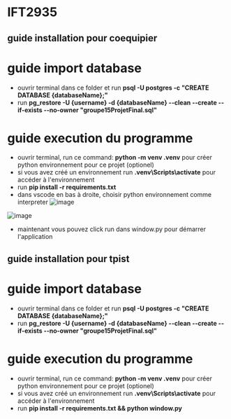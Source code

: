 # IFT2935

## guide installation pour coequipier
# guide import database
 - ouvrir terminal dans ce folder et run **psql -U postgres -c "CREATE DATABASE {databaseName};"**
 - run **pg_restore -U {username} -d {databaseName} --clean --create --if-exists --no-owner "groupe15ProjetFinal.sql"**

# guide execution du programme
 - ouvrir terminal, run ce command: **python -m venv .venv** pour créer python environnement pour ce projet (optionel)
 - si vous avez créé un environnement run **.venv\Scripts\activate** pour accéder à l'environnement
 - run **pip install -r requirements.txt**
 - dans vscode en bas à droite, choisir python environnement comme interpreter
![image](https://github.com/user-attachments/assets/d9ca204a-7975-4a09-9d81-2aa8b08e22c5)


![image](https://github.com/user-attachments/assets/1562dcda-d0f5-42a8-ad1f-bf024e0a7390)

- maintenant vous pouvez click run dans window.py pour démarrer l'application

## guide installation pour tpist
# guide import database
 - ouvrir terminal dans ce folder et run **psql -U postgres -c "CREATE DATABASE {databaseName};"**
 - run **pg_restore -U {username} -d {databaseName} --clean --create --if-exists --no-owner "groupe15ProjetFinal.sql"**
   
# guide execution du programme
 - ouvrir terminal, run ce command: **python -m venv .venv** pour créer python environnement pour ce projet (optionel)
 - si vous avez créé un environnement run **.venv\Scripts\activate** pour accéder à l'environnement
 - run **pip install -r requirements.txt && python window.py**
